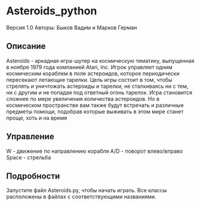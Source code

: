 # Asteroids_python
Версия 1.0
Авторы: Быков Вадим и Марков Герман
## Описание
Asteroids - аркадная игра-шутер на космическую тематику, выпущенная в ноябре 1979 года компанией Atari, Inc. Игрок управляет одним космическим кораблем в поле астероидов, которое периодически пересекают летающие тарелки. Цель игры состоит в том, чтобы стрелять и уничтожать астероиды и тарелки, не сталкиваясь ни с тем, ни с другим и не попадая под ответный огонь тарелок. Игра становится сложнее по мере увеличения количества астероидов. Но в космическом пространстве вам также будут встречать и различные предметы помощи, подобрав которые выживать в этом мире станет проще, хоть и на время
## Управление
W - движение по направлению корабля
A/D - поворот влево/вправо
Space - стрельба
## Подробности
Запустите файл Asteroids.py, чтобы начать играть. Все классы расположены в файлах с соответствующими названиями.